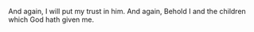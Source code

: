 And again, I will put my trust in him. And again, Behold I and the children which God hath given me.
